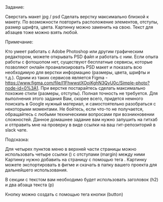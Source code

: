 Задание:

Сверстать макет jpg / psd
Сделать верстку максимально близкой к макету. По возможности повторить расположение элементов, отступы, размер шрифта, цвета. Картинку можно заменить на свою. Текст для абзацев тоже можно взять любой.

Примечание:

Кто умеет работать с Adobe Photoshop или другим графическим редактором, можете открывать PSD файл и работать с ним. Если опыта работы с фотошопом нет, существуют бесплатные сервисы, которые позволяют онлайн проанализировать PSD макет и показать всю необходимую для верстки информацию (размеры, цвета, шрифты и т.д.). Одним из таких сервисов является Figma - https://www.figma.com/file/l1FhwwstXOojKghN3QyU0c/Simple-photo?node-id=0%3A1.
При верстке постарайтесь сделать максимально похожие стили (размеры, отступы). Полная точность не требуется.
Для выполнения этого задания Вам, скорее всего, придется немного поискать в Google нужный материал, и самостоятельно разобраться с некоторыми моментами. Не бойтесь, если что-то не получается, обращайтесь с любыми техническими вопросами при возникновении сложностей.
Данное домашнее задание вам нужно запушить на гитхаб и отправить мне на проверку в виде ссылки на ваш гит-репозиторий в slack чате.

Подсказка:

Для четырех пунктов меню в верхней части страницы можно использовать четыре ссылки (<a />) с отступами (margin) между ними
Картинку нужно добавить на страницу с помощью тега <img>. Картинку можете экспортировать в фигме и скачать в папку вашего проекта для дальнейшего использования.

В секции с текстом вам необходимо будет использовать заголовок (h2) и два абзаца текста (p)

Кнопку можно создать с помощью тега кнопки (button)
